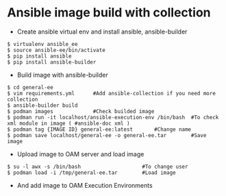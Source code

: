 # Ansible image build with collection
- Create ansible virtual env and install ansible, ansible-builder
```
$ virtualenv ansible_ee
$ source ansible-ee/bin/activate
$ pip install ansible
$ pip install ansible-builder
```
- Build image with ansible-builder
```
$ cd general-ee
$ vim requirements.yml		#Add ansible-collection if you need more collection 
$ ansible-builder build
$ podman images				#Check builded image
$ podman run -it localhost/ansible-execution-env /bin/bash 	#To check xml module in image ( #ansible-doc xml )
$ podman tag {IMAGE ID} general-ee:latest		#Change name
$ podman save localhost/general-ee -o general-ee.tar		#Save image
```
- Upload image to OAM server and load image
```
$ su -l awx -s /bin/bash                    #To change user
$ podman load -i /tmp/general-ee.tar		#Load image
```
- And add image to OAM Execution Environments
